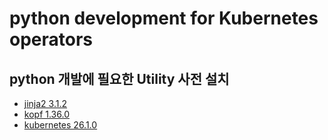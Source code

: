 # python development for Kubernetes operators

## python 개발에 필요한 Utility 사전 설치

- [jinja2 3.1.2](https://github.com/pallets/jinja/)
- [kopf 1.36.0](https://github.com/nolar/kopf)
- [kubernetes 26.1.0](https://github.com/kubernetes-client/python)
